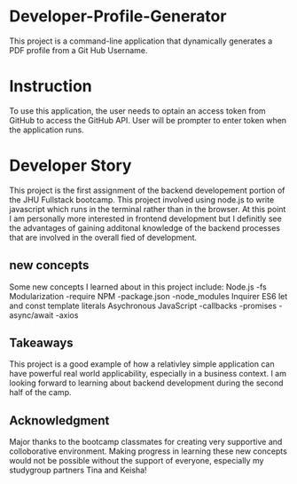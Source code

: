 # Developer-Profile-Generator
This project is a command-line application that dynamically generates a PDF profile from a Git Hub Username.

# Instruction 
To use this application, the user needs to optain an access token from GitHub to access the GitHub API. User will be prompter to enter token when the application runs. 

# Developer Story
This project is the first assignment of the backend developement portion of the JHU Fullstack bootcamp. This project involved using node.js to write javascript which runs in the terminal rather than in the browser. At this point I am personally more interested in frontend development but I definitly see the advantages of gaining additonal knowledge of the backend processes that are involved in the overall fied of development. 
## new concepts
Some new concepts I learned about in this project include:
Node.js
-fs
Modularization
-require
NPM
-package.json
-node_modules
Inquirer
ES6
let and const
template literals
Asychronous JavaScript
-callbacks
-promises
-async/await
-axios
## Takeaways
This project is a good example of how a relativley simple application can have powerful real world applicability, especially in a business context. I am looking forward to learning about backend development during the second half of the camp. 

## Acknowledgment
Major thanks to the bootcamp classmates for creating very supportive and colloborative environment. Making progress in learning these new concepts would not be possible without the support of everyone, especially my studygroup partners Tina and Keisha! 